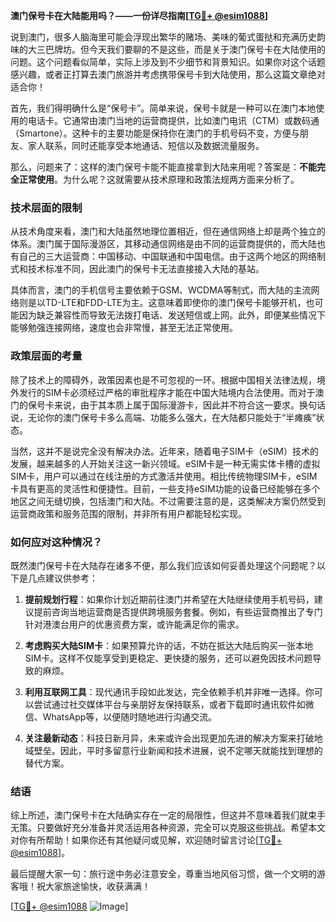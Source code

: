 **澳门保号卡在大陆能用吗？——一份详尽指南[[TG💪+ @esim1088](https://t.me/s/esim1088)]**

说到澳门，很多人脑海里可能会浮现出繁华的赌场、美味的葡式蛋挞和充满历史韵味的大三巴牌坊。但今天我们要聊的不是这些，而是关于澳门保号卡在大陆使用的问题。这个问题看似简单，实际上涉及到不少细节和背景知识。如果你对这个话题感兴趣，或者正打算去澳门旅游并考虑携带保号卡到大陆使用，那么这篇文章绝对适合你！

首先，我们得明确什么是“保号卡”。简单来说，保号卡就是一种可以在澳门本地使用的电话卡。它通常由澳门当地的运营商提供，比如澳门电讯（CTM）或数码通（Smartone）。这种卡的主要功能是保持你在澳门的手机号码不变，方便与朋友、家人联系，同时还能享受本地通话、短信以及数据流量服务。

那么，问题来了：这样的澳门保号卡能不能直接拿到大陆来用呢？答案是：**不能完全正常使用**。为什么呢？这就需要从技术原理和政策法规两方面来分析了。

### 技术层面的限制

从技术角度来看，澳门和大陆虽然地理位置相近，但在通信网络上却是两个独立的体系。澳门属于国际漫游区，其移动通信网络是由不同的运营商提供的，而大陆也有自己的三大运营商：中国移动、中国联通和中国电信。由于这两个地区的网络制式和技术标准不同，因此澳门的保号卡无法直接接入大陆的基站。

具体而言，澳门的手机信号主要依赖于GSM、WCDMA等制式，而大陆的主流网络则是以TD-LTE和FDD-LTE为主。这意味着即使你的澳门保号卡能够开机，也可能因为缺乏兼容性而导致无法拨打电话、发送短信或上网。此外，即便某些情况下能够勉强连接网络，速度也会非常慢，甚至无法正常使用。

### 政策层面的考量

除了技术上的障碍外，政策因素也是不可忽视的一环。根据中国相关法律法规，境外发行的SIM卡必须经过严格的审批程序才能在中国大陆境内合法使用。而对于澳门的保号卡来说，由于其本质上属于国际漫游卡，因此并不符合这一要求。换句话说，无论你的澳门保号卡多么高端、功能多么强大，在大陆都只能处于“半瘫痪”状态。

当然，这并不是说完全没有解决办法。近年来，随着电子SIM卡（eSIM）技术的发展，越来越多的人开始关注这一新兴领域。eSIM卡是一种无需实体卡槽的虚拟SIM卡，用户可以通过在线注册的方式激活并使用。相比传统物理SIM卡，eSIM卡具有更高的灵活性和便捷性。目前，一些支持eSIM功能的设备已经能够在多个地区之间无缝切换，包括澳门和大陆。不过需要注意的是，这类解决方案仍然受到运营商政策和服务范围的限制，并非所有用户都能轻松实现。

### 如何应对这种情况？

既然澳门保号卡在大陆存在诸多不便，那么我们应该如何妥善处理这个问题呢？以下是几点建议供参考：

1. **提前规划行程**：如果你计划近期前往澳门并希望在大陆继续使用手机号码，建议提前咨询当地运营商是否提供跨境服务套餐。例如，有些运营商推出了专门针对港澳台用户的优惠资费方案，或许能满足你的需求。
   
2. **考虑购买大陆SIM卡**：如果预算允许的话，不妨在抵达大陆后购买一张本地SIM卡。这样不仅能享受到更稳定、更快捷的服务，还可以避免因技术问题导致的麻烦。
   
3. **利用互联网工具**：现代通讯手段如此发达，完全依赖手机并非唯一选择。你可以尝试通过社交媒体平台与亲朋好友保持联系，或者下载即时通讯软件如微信、WhatsApp等，以便随时随地进行沟通交流。

4. **关注最新动态**：科技日新月异，未来或许会出现更加先进的解决方案来打破地域壁垒。因此，平时多留意行业新闻和技术进展，说不定哪天就能找到理想的替代方案。

### 结语

综上所述，澳门保号卡在大陆确实存在一定的局限性，但这并不意味着我们就束手无策。只要做好充分准备并灵活运用各种资源，完全可以克服这些挑战。希望本文对你有所帮助！如果你还有其他疑问或见解，欢迎随时留言讨论[[TG💪+ @esim1088](https://t.me/s/esim1088)]。

最后提醒大家一句：旅行途中务必注意安全，尊重当地风俗习惯，做一个文明的游客哦！祝大家旅途愉快，收获满满！

[[TG💪+ @esim1088](https://t.me/s/esim1088) ![Image](https://i.postimg.cc/4NQfJmqS/Snipaste-2025-05-13-00-14-12.png)]